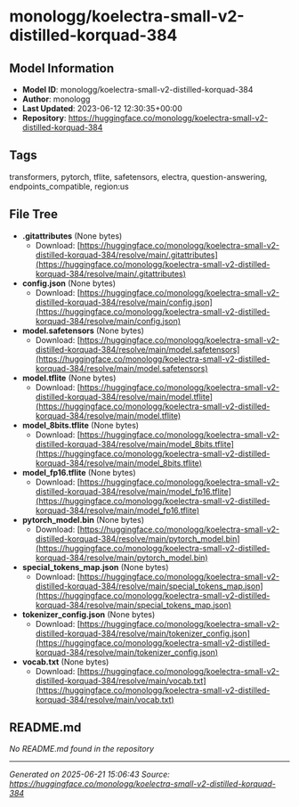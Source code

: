 # monologg/koelectra-small-v2-distilled-korquad-384

## Model Information

- **Model ID**: monologg/koelectra-small-v2-distilled-korquad-384
- **Author**: monologg
- **Last Updated**: 2023-06-12 12:30:35+00:00
- **Repository**: https://huggingface.co/monologg/koelectra-small-v2-distilled-korquad-384

## Tags

transformers, pytorch, tflite, safetensors, electra, question-answering, endpoints_compatible, region:us

## File Tree

- **.gitattributes** (None bytes)
  - Download: [https://huggingface.co/monologg/koelectra-small-v2-distilled-korquad-384/resolve/main/.gitattributes](https://huggingface.co/monologg/koelectra-small-v2-distilled-korquad-384/resolve/main/.gitattributes)
- **config.json** (None bytes)
  - Download: [https://huggingface.co/monologg/koelectra-small-v2-distilled-korquad-384/resolve/main/config.json](https://huggingface.co/monologg/koelectra-small-v2-distilled-korquad-384/resolve/main/config.json)
- **model.safetensors** (None bytes)
  - Download: [https://huggingface.co/monologg/koelectra-small-v2-distilled-korquad-384/resolve/main/model.safetensors](https://huggingface.co/monologg/koelectra-small-v2-distilled-korquad-384/resolve/main/model.safetensors)
- **model.tflite** (None bytes)
  - Download: [https://huggingface.co/monologg/koelectra-small-v2-distilled-korquad-384/resolve/main/model.tflite](https://huggingface.co/monologg/koelectra-small-v2-distilled-korquad-384/resolve/main/model.tflite)
- **model_8bits.tflite** (None bytes)
  - Download: [https://huggingface.co/monologg/koelectra-small-v2-distilled-korquad-384/resolve/main/model_8bits.tflite](https://huggingface.co/monologg/koelectra-small-v2-distilled-korquad-384/resolve/main/model_8bits.tflite)
- **model_fp16.tflite** (None bytes)
  - Download: [https://huggingface.co/monologg/koelectra-small-v2-distilled-korquad-384/resolve/main/model_fp16.tflite](https://huggingface.co/monologg/koelectra-small-v2-distilled-korquad-384/resolve/main/model_fp16.tflite)
- **pytorch_model.bin** (None bytes)
  - Download: [https://huggingface.co/monologg/koelectra-small-v2-distilled-korquad-384/resolve/main/pytorch_model.bin](https://huggingface.co/monologg/koelectra-small-v2-distilled-korquad-384/resolve/main/pytorch_model.bin)
- **special_tokens_map.json** (None bytes)
  - Download: [https://huggingface.co/monologg/koelectra-small-v2-distilled-korquad-384/resolve/main/special_tokens_map.json](https://huggingface.co/monologg/koelectra-small-v2-distilled-korquad-384/resolve/main/special_tokens_map.json)
- **tokenizer_config.json** (None bytes)
  - Download: [https://huggingface.co/monologg/koelectra-small-v2-distilled-korquad-384/resolve/main/tokenizer_config.json](https://huggingface.co/monologg/koelectra-small-v2-distilled-korquad-384/resolve/main/tokenizer_config.json)
- **vocab.txt** (None bytes)
  - Download: [https://huggingface.co/monologg/koelectra-small-v2-distilled-korquad-384/resolve/main/vocab.txt](https://huggingface.co/monologg/koelectra-small-v2-distilled-korquad-384/resolve/main/vocab.txt)


## README.md

*No README.md found in the repository*


---

*Generated on 2025-06-21 15:06:43*
*Source: https://huggingface.co/monologg/koelectra-small-v2-distilled-korquad-384*

